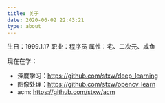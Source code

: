 ```yaml
---
title: 关于
date: 2020-06-02 22:43:21
type: about
---
```


生日：1999.1.17
职业：程序员
属性：宅、二次元、咸鱼

现在在学：
- 深度学习：<https://github.com/stxw/deep_learning>
- 图像处理：<https://github.com/stxw/opencv_learn>
- acm: <https://github.com/stxw/acm>
